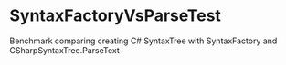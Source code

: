 # SyntaxFactoryVsParseTest
Benchmark comparing creating C# SyntaxTree with SyntaxFactory and CSharpSyntaxTree.ParseText

